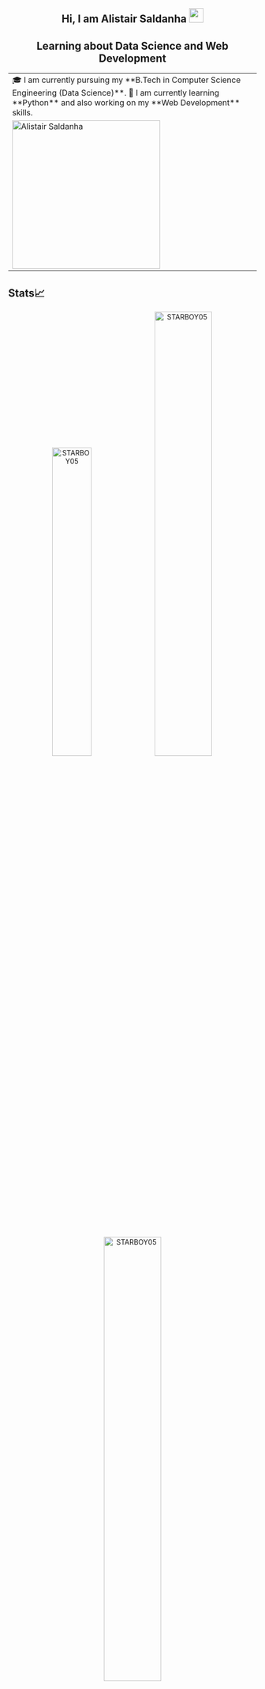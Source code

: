 <h2 style="text-align: center;"> Hi, I am Alistair Saldanha <img src="https://github.com/TheDudeThatCode/TheDudeThatCode/blob/master/Assets/Hi.gif" width="29px">
<h2 style="text-align: center;"> Learning about Data Science and Web Development </h2>

<!--
**STARBOY05/STARBOY05** is a ✨ _special_ ✨ repository because its `README.md` (this file) appears on your GitHub profile.

Here are some ideas to get you started:

- 🔭 I’m currently working on ...
- 🌱 I’m currently learning ...
- 👯 I’m looking to collaborate on ...
- 🤔 I’m looking for help with ...
- 💬 Ask me about ...
- 📫 How to reach me: ...
- 😄 Pronouns: ...
- ⚡ Fun fact: ...
-->
<table>
<tr>
  <td vlign="center">
    🎓 I am currently pursuing my **B.Tech in Computer Science Engineering (Data Science)**.
    🌱 I am currently learning **Python** and also working on my **Web Development** skills.
</tr>
  <td >
    <a href="https://www.linkedin.com/in/alistair-saldanha/"><img src="https://media-exp1.licdn.com/dms/image/C4D03AQGVU9o1JVrrXg/profile-displayphoto-shrink_800_800/0/1651722048788?e=1657756800&v=beta&t=Vq6vUTGE3q4V49XgR6-A2uM11NTcFI2Jd_qHZEG0vKA" width="300" alt="Alistair Saldanha"/></a>
  </td>
</table>
  
## Stats📈 
  <p align="center"> <img width="40%" src="https://github-readme-stats.vercel.app/api/top-langs?username=STARBOY05&show_icons=true&theme=dracula&title_color=ff8000&text_color=ffffff&bg_color=6a6a6a&locale=en&layout=compact&hide_border=true" alt="STARBOY05" />  <img width="48%" src="https://github-readme-stats.vercel.app/api?username=STARBOY05&show_icons=true&theme=dracula&title_color=ff8000&text_color=ffffff&bg_color=6a6a6a&locale=en&hide_border=true" alt="STARBOY05" /> <br><img width="48%" src="https://github-readme-streak-stats.herokuapp.com/?user=STARBOY05&theme=highcontrast&hide_border=true" alt="STARBOY05" /> </p>
